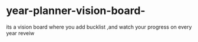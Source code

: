 # year-planner-vision-board-
its a vision board where you add bucklist ,and watch your progress on every year reveiw 
